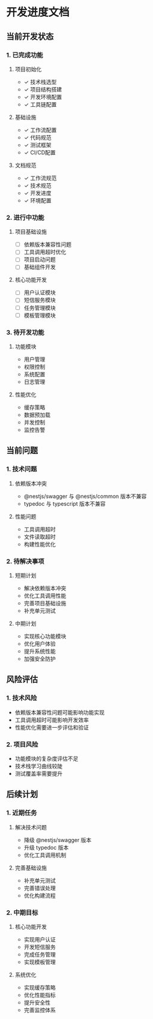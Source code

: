 # 开发进度文档

## 当前开发状态

### 1. 已完成功能

1. 项目初始化

   - ✓ 技术栈选型
   - ✓ 项目结构搭建
   - ✓ 开发环境配置
   - ✓ 工具链配置

2. 基础设施

   - ✓ 工作流配置
   - ✓ 代码规范
   - ✓ 测试框架
   - ✓ CI/CD配置

3. 文档规范
   - ✓ 工作流规范
   - ✓ 技术规范
   - ✓ 开发进度
   - ✓ 环境配置

### 2. 进行中功能

1. 项目基础设施

   - [ ] 依赖版本兼容性问题
   - [ ] 工具调用超时优化
   - [ ] 项目启动问题
   - [ ] 基础组件开发

2. 核心功能开发
   - [ ] 用户认证模块
   - [ ] 短信服务模块
   - [ ] 任务管理模块
   - [ ] 模板管理模块

### 3. 待开发功能

1. 功能模块

   - 用户管理
   - 权限控制
   - 系统配置
   - 日志管理

2. 性能优化
   - 缓存策略
   - 数据预加载
   - 并发控制
   - 监控告警

## 当前问题

### 1. 技术问题

1. 依赖版本冲突

   - @nestjs/swagger 与 @nestjs/common 版本不兼容
   - typedoc 与 typescript 版本不兼容

2. 性能问题
   - 工具调用超时
   - 文件读取超时
   - 构建性能优化

### 2. 待解决事项

1. 短期计划

   - 解决依赖版本冲突
   - 优化工具调用性能
   - 完善项目基础设施
   - 补充单元测试

2. 中期计划
   - 实现核心功能模块
   - 优化用户体验
   - 提升系统性能
   - 加强安全防护

## 风险评估

### 1. 技术风险

- 依赖版本兼容性问题可能影响功能实现
- 工具调用超时可能影响开发效率
- 性能优化需要进一步评估和验证

### 2. 项目风险

- 功能模块的复杂度评估不足
- 技术栈学习曲线较陡
- 测试覆盖率需要提升

## 后续计划

### 1. 近期任务

1. 解决技术问题

   - 降级 @nestjs/swagger 版本
   - 升级 typedoc 版本
   - 优化工具调用机制

2. 完善基础设施
   - 补充单元测试
   - 完善错误处理
   - 优化构建流程

### 2. 中期目标

1. 核心功能开发

   - 实现用户认证
   - 开发短信服务
   - 完成任务管理
   - 实现模板管理

2. 系统优化
   - 实现缓存策略
   - 优化性能指标
   - 提升安全性
   - 完善监控体系
